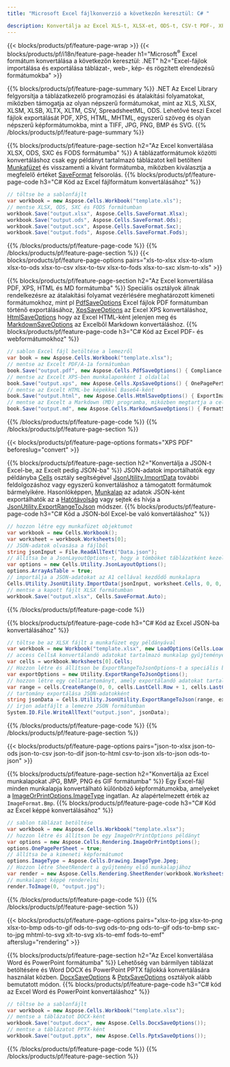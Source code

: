 ```yaml
---
title: "Microsoft Excel fájlkonverzió a következőn keresztül: C# "

description: Konvertálja az Excel XLS-t, XLSX-et, ODS-t, CSV-t PDF-, XPS-, HTML-, JPEG-, HTML- és sok más népszerű formátumba mindössze néhány soros C#-kóddal.
---
```

{{< blocks/products/pf/feature-page-wrap >}}
{{< blocks/products/pf/i18n/feature-page-header h1="Microsoft<sup>&reg;</sup> Excel formátum konvertálása a következőn keresztül: .NET" h2="Excel-fájlok importálása és exportálása táblázat-, web-, kép- és rögzített elrendezésű formátumokba" >}}

{{% blocks/products/pf/feature-page-summary %}}
.NET Az Excel Library felgyorsítja a táblázatkezelő programozási és átalakítási folyamatokat, miközben támogatja az olyan népszerű formátumokat, mint az XLS, XLSX, XLSM, XLSB, XLTX, XLTM, CSV, SpreadsheetML, ODS. Lehetővé teszi Excel fájlok exportálását PDF, XPS, HTML, MHTML, egyszerű szöveg és olyan népszerű képformátumokba, mint a TIFF, JPG, PNG, BMP és SVG.
{{% /blocks/products/pf/feature-page-summary %}}

{{% blocks/products/pf/feature-page-section h2="Az Excel konvertálása XLSX, ODS, SXC és FODS formátumba" %}}
A táblázatformátumok közötti konvertáláshoz csak egy példányt tartalmazó táblázatot kell betölteni [Munkafüzet](https://reference.aspose.com/cells/net/aspose.cells/workbook) és visszamenti a kívánt formátumba, miközben kiválasztja a megfelelő értéket [SaveFormat](https://reference.aspose.com/cells/net/aspose.cells/saveformat) felsorolás.
{{% blocks/products/pf/feature-page-code h3="C# Kód az Excel fájlformátum konvertálásához" %}}

```cs
// töltse be a sablonfájlt
var workbook = new Aspose.Cells.Workbook("template.xls");
// mentse XLSX, ODS, SXC és FODS formátumban
workbook.Save("output.xlsx", Aspose.Cells.SaveFormat.Xlsx);
workbook.Save("output.ods", Aspose.Cells.SaveFormat.Ods);
workbook.Save("output.scx", Aspose.Cells.SaveFormat.Sxc);
workbook.Save("output.fods", Aspose.Cells.SaveFormat.Fods);

```
{{% /blocks/products/pf/feature-page-code %}}
{{% /blocks/products/pf/feature-page-section %}}
{{< blocks/products/pf/feature-page-options pairs="xls-to-xlsx xlsx-to-xlsm xlsx-to-ods xlsx-to-csv xlsx-to-tsv xlsx-to-fods xlsx-to-sxc xlsm-to-xls" >}}


{{% blocks/products/pf/feature-page-section h2="Az Excel konvertálása PDF, XPS, HTML és MD formátumba" %}}
Speciális osztályok állnak rendelkezésre az átalakítási folyamat vezérlésére meghatározott kimeneti formátumokhoz, mint pl [PdfSaveOptions](https://reference.aspose.com/cells/net/aspose.cells/pdfsaveoptions) Excel fájlok PDF formátumban történő exportálásához, [XpsSaveOptions](https://reference.aspose.com/cells/net/aspose.cells/xpssaveoptions) az Excel XPS konvertáláshoz, [HtmlSaveOptions](https://reference.aspose.com/cells/net/aspose.cells/htmlsaveoptions) hogy az Excel HTML-ként jelenjen meg és [MarkdownSaveOptions](https://reference.aspose.com/cells/net/aspose.cells/markdownsaveoptions) az Excelből Markdown konvertáláshoz. 
{{% blocks/products/pf/feature-page-code h3="C# Kód az Excel PDF- és webformátumokhoz" %}}

```cs
// sablon Excel fájl betöltése a lemezről
var book = new Aspose.Cells.Workbook("template.xlsx");
// mentse az Excelt PDF/A-1a formátumban
book.Save("output.pdf", new Aspose.Cells.PdfSaveOptions() { Compliance = PdfComplianceVersion.PdfA1a });
// mentse az Excelt XPS-ben munkalaponként 1 oldallal
book.Save("output.xps", new Aspose.Cells.XpsSaveOptions() { OnePagePerSheet = true });
// mentse az Excelt HTML-be képekkel Base64-ként
book.Save("output.html", new Aspose.Cells.HtmlSaveOptions() { ExportImagesAsBase64 = true });
// mentse az Excelt a Markdown (MD) programba, miközben megtartja a cellaformázást
book.Save("output.md", new Aspose.Cells.MarkdownSaveOptions() { FormatStrategy = Cells.CellValueFormatStrategy.CellStyle });

```
{{% /blocks/products/pf/feature-page-code %}}
{{% /blocks/products/pf/feature-page-section %}}

{{< blocks/products/pf/feature-page-options formats="XPS PDF" beforeslug="convert" >}}

{{% blocks/products/pf/feature-page-section h2="Konvertálja a JSON-t Excel-be, az Excelt pedig JSON-ba" %}}
JSON-adatok importálhatók egy példányba [Cells](https://reference.aspose.com/cells/net/aspose.cells/cells) osztály segítségével [JsonUtility.ImportData](https://reference.aspose.com/cells/net/aspose.cells.utility/jsonutility/methods/importdata) további feldolgozáshoz vagy egyszerű konvertáláshoz a támogatott formátumok bármelyikére. Hasonlóképpen, [Munkalap](https://reference.aspose.com/cells/net/aspose.cells/worksheet) az adatok JSON-ként exportálhatók az a [Hatótávolság](https://reference.aspose.com/cells/net/aspose.cells/range) vagy sejtek és hívja a [JsonUtility.ExportRangeToJson](https://reference.aspose.com/cells/net/aspose.cells.utility/jsonutility/methods/exportrangetojson) módszer.
{{% blocks/products/pf/feature-page-code h3="C# Kód a JSON-ból Excel-be való konvertáláshoz" %}}
```cs
// hozzon létre egy munkafüzet objektumot
var workbook = new Cells.Workbook();
var worksheet = workbook.Worksheets[0];
// JSON-adatok olvasása a fájlból
string jsonInput = File.ReadAllText("Data.json");
// állítsa be a JsonLayoutOptions-t, hogy a tömböket táblázatként kezelje
var options = new Cells.Utility.JsonLayoutOptions();
options.ArrayAsTable = true;
// importálja a JSON-adatokat az A1 cellával kezdődő munkalapra
Cells.Utility.JsonUtility.ImportData(jsonInput, worksheet.Cells, 0, 0, options);
// mentse a kapott fájlt XLSX formátumban
workbook.Save("output.xlsx", Cells.SaveFormat.Auto); 

```
{{% /blocks/products/pf/feature-page-code %}}

{{% blocks/products/pf/feature-page-code h3="C# Kód az Excel JSON-ba konvertálásához" %}}
```cs
// töltse be az XLSX fájlt a munkafüzet egy példányával
var workbook = new Workbook("template.xlsx", new LoadOptions(Cells.LoadFormat.Auto));
// access CellsA konvertálandó adatokat tartalmazó munkalap gyűjteménye
var cells = workbook.Worksheets[0].Cells;
// Hozzon létre és állítson be ExportRangeToJsonOptions-t a speciális beállításokhoz
var exportOptions = new Utility.ExportRangeToJsonOptions();
// hozzon létre egy cellatartományt, amely exportálandó adatokat tartalmaz
var range = cells.CreateRange(0, 0, cells.LastCell.Row + 1, cells.LastCell.Column + 1);
// tartomány exportálása JSON-adatokként
string jsonData = Cells.Utility.JsonUtility.ExportRangeToJson(range, exportOptions);
// írjon adatfájlt a lemezre JSON formátumban
System.IO.File.WriteAllText("output.json", jsonData); 

```
{{% /blocks/products/pf/feature-page-code %}}
{{% /blocks/products/pf/feature-page-section %}}

{{< blocks/products/pf/feature-page-options pairs="json-to-xlsx json-to-ods json-to-csv json-to-dif json-to-html csv-to-json xls-to-json ods-to-json" >}}

{{% blocks/products/pf/feature-page-section h2="Konvertálja az Excel munkalapokat JPG, BMP, PNG és GIF formátumba" %}}
Egy Excel-fájl minden munkalapja konvertálható különböző képformátumokba, amelyeket a [ImageOrPrintOptions.ImageType](https://reference.aspose.com/cells/net/aspose.cells.rendering/imageorprintoptions/properties/imagetype) ingatlan. Az alapértelmezett érték az `ImageFormat.Bmp`.
{{% blocks/products/pf/feature-page-code h3="C# Kód az Excel képpé konvertálásához" %}}
```cs
// sablon táblázat betöltése
var workbook = new Aspose.Cells.Workbook("template.xlsx");
// hozzon létre és állítson be egy ImageOrPrintOptions példányt
var options = new Aspose.Cells.Rendering.ImageOrPrintOptions();
options.OnePagePerSheet = true;
// állítsa be a kimeneti képformátumot
options.ImageType = Aspose.Cells.Drawing.ImageType.Jpeg;
// Hozzon létre SheetRendert a gyűjtemény első munkalapjához
var render = new Aspose.Cells.Rendering.SheetRender(workbook.Worksheets[0], options);
// munkalapot képpé renderelni
render.ToImage(0, "output.jpg");

```
{{% /blocks/products/pf/feature-page-code %}}
{{% /blocks/products/pf/feature-page-section %}}

{{< blocks/products/pf/feature-page-options pairs="xlsx-to-jpg xlsx-to-png xlsx-to-bmp ods-to-gif ods-to-svg ods-to-png ods-to-gif ods-to-bmp sxc-to-jpg mhtml-to-svg xlt-to-svg xls-to-emf fods-to-emf" afterslug="rendering" >}}

{{% blocks/products/pf/feature-page-section h2="Az Excel konvertálása Word és PowerPoint formátumba" %}}
Lehetőség van bármilyen táblázat betöltésére és Word DOCX és PowerPoint PPTX fájlokká konvertálására használat közben. [DocxSaveOptions](https://reference.aspose.com/cells/net/aspose.cells/docxsaveoptions) & [PptxSaveOptions](https://reference.aspose.com/cells/net/aspose.cells/pptxsaveoptions) osztályok alább bemutatott módon.
{{% blocks/products/pf/feature-page-code h3="C# kód az Excel Word és PowerPoint konvertáláshoz" %}}
```cs
// töltse be a sablonfájlt
var workbook = new Aspose.Cells.Workbook("template.xlsx");
// mentse a táblázatot DOCX-ként
workbook.Save("output.docx", new Aspose.Cells.DocxSaveOptions());
// mentse a táblázatot PPTX-ként
workbook.Save("output.pptx", new Aspose.Cells.PptxSaveOptions());

```
{{% /blocks/products/pf/feature-page-code %}}
{{% /blocks/products/pf/feature-page-section %}}
